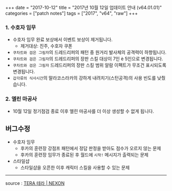 +++
date = "2017-10-12"
title = "2017년 10월 12일 업데이트 안내 (v64.01.01)"
categories = ["patch notes"]
tags = ["2017", "v64", "raw"]
+++

### 1. 수호자 임무
- 수호자 임무 완료 보상에서 이벤트 보상이 제거됩니다.
  - 제거대상: 진주, 수호자 쿠폰
- `쿠차트와 검은 그림자`의 드레드리퍼의 패턴 중 원거리 발사체의 공격력이 하향됩니다.
- `쿠차트와 검은 그림자`의 드레드리퍼의 장판 스킬 대상이 7인 è 5인으로 변경됩니다.
- `쿠차트와 검은 그림자` 드레드리퍼의 장판 스킬 범위 알람 이펙트가 무조건 표시되도록 변경됩니다.
- `갑각류의 식사시간`의 말라코스라카의 강하게 내려치기(스턴공격)의 사용 빈도를 낮췄습니다.

### 2. 엘린 마공사
- 10월 12일 정기점검 종료 이후 엘린 마공사를 더 이상 생성할 수 없게 됩니다.

## 버그수정

- 수호자 임무
  - 후카의 훈련장 강점프 패턴에서 정답 판정을 받아도 점수가 오르지 않는 문제
  - 후카의 훈련장 임무가 종료된 후 월드에 `시작!` 메시지가 출력되는 문제
- 스타일샵
  - 스타일샵을 오픈한 이후 캐릭터 스킬을 사용할 수 있는 문제

----

source : [TERA 테라 | NEXON](http://tera.nexon.com/news/update/view.aspx?n4articlesn=300)